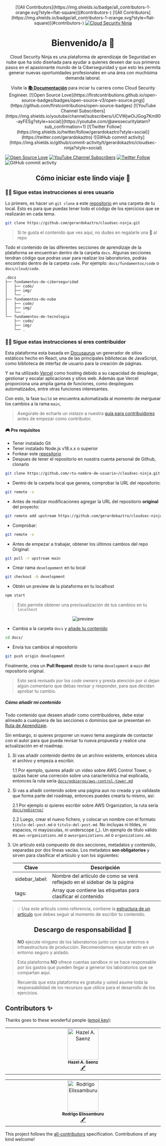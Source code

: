 <p align="center">
<!-- ALL-CONTRIBUTORS-BADGE:START - Do not remove or modify this section -->
[![All Contributors](https://img.shields.io/badge/all_contributors-1-orange.svg?style=flat-square)](#contributors-)
<!-- ALL-CONTRIBUTORS-BADGE:END -->
<!-- ALL-CONTRIBUTORS-BADGE:START - Do not remove or modify this section -->
[![All Contributors](https://img.shields.io/badge/all_contributors-1-orange.svg?style=flat-square)](#contributors-)
<!-- ALL-CONTRIBUTORS-BADGE:END -->
  <a href="https://acloudsecurity.ninja">
    <img alt="Cloud Security Ninja" src="static/img/portada_readme.png" />
  </a>
</p>

<h1 align="center">
  Bienvenido/a 👋
</h1>

<p align="center">
   Cloud Security Ninja es una plataforma de aprendizaje de Seguridad en nube que ha sido diseñada para ayudar a quienes deseen dar sus primeros pasos en el apasionante mundo de la Ciberseguridad y que esto les permita generar nuevas oportunidades profesionales en una área con muchísima demanda laboral.
</p>

<p align="center">
    Visite la <b><a href="https://acloudsecurity.ninja/docs/">📚 Documentación</a></b> para inciar tu carrera como Cloud Security Engineer.
    [![Open Source Love](https://firstcontributions.github.io/open-source-badges/badges/open-source-v3/open-source.png)](https://github.com/firstcontributions/open-source-badges)
    [![YouTube Channel Subscribers](https://img.shields.io/youtube/channel/subscribers/UCVWjwOiJGog7Km90-ayFESg?style=social)](https://youtube.com/@awssecuritylatam?sub_confirmation=1)
    [![Twitter Follow](https://img.shields.io/twitter/follow/gerardokaztro?style=social)](https://twitter.com/gerardokaztro)
    ![GitHub commit activity](https://img.shields.io/github/commit-activity/t/gerardokaztro/cloudsec-ninja?style=social)
</p>

[![Open Source Love](https://firstcontributions.github.io/open-source-badges/badges/open-source-v3/open-source.png)](https://github.com/firstcontributions/open-source-badges)
[![YouTube Channel Subscribers](https://img.shields.io/youtube/channel/subscribers/UCVWjwOiJGog7Km90-ayFESg?style=social)](https://youtube.com/@awssecuritylatam?sub_confirmation=1)
[![Twitter Follow](https://img.shields.io/twitter/follow/gerardokaztro?style=social)](https://twitter.com/gerardokaztro)
![GitHub commit activity](https://img.shields.io/github/commit-activity/t/gerardokaztro/cloudsec-ninja?style=social)
<!-- ![GitHub Followers](https://img.shields.io/github/followers/gerardokaztro?style=social)
![GitHub Repo Stars](https://img.shields.io/github/stars/gerardokaztro?style=social) -->

<h2 align="center">
  Cómo iniciar este lindo viaje 🚀
</h2>

### 👨‍💻 Sigue estas instrucciones si eres usuario
Lo primero, es hacer un `git clone` a este [repositorio](https://github.com/gerardokaztro/cloudsec-ninja) en una carpeta de tu local. Esto es para que puedas tener todo el código de los ejercicios que se realizarán en cada tema.

```bash
git clone https://github.com/gerardokaztro/cloudsec-ninja.git
```

> Si te gusta el contenido que ves aquí, no dudes en regalarle una 🌟 al repo

Todo el contenido de las diferentes secciones de aprendizaje de la plataforma se encuentran dentro de la carpeta `docs`. Algunas secciones tendran código que podras usar para realizar los laboratorios, podrás encontralo dentro de la carpeta `code`. Por ejemplo: `docs/fundamentos/code` o `docs/cloud/code`.

```
.docs
├── fundamentos-de-ciberseguridad
│   ├── code/
│   ├── img/
│   └── .
├── fundamentos-de-nube
│   ├── code/
│   ├── img/
│   └── .
└── fundamentos-de-tecnologia
    ├── code/
    ├── img/
    └── .
```

### 👷‍♀️ Sigue estas instrucciones si eres contribuidor
Esta plataforma esta basada en [Docusaurus](https://docusaurus.io) un generador de sitios estáticos hecho en React, una de las principales bibliotecas de JavaScript, como biblioteca de interfaz de usuario para la creación de páginas.

Y se ha utilizado [Vercel](https://vercel.com/) como hosting debido a su capacidad de desplegar, gestionar y escalar aplicaciones y sitios web. Además que Vercel proporciona una amplia gama de funciones, como despliegues automatizados, entre otras funciones interesantes.

Con esto, la fase `build` se encuentra automatizada al momento de merguear los cambios a la rama `main`,

> Asegúrate de echarle un vistazo a nuestra [guía para contribuidores](https://github.com/gerardokaztro/cloudsec-ninja/blob/main/CONTRIBUTING.md) antes de empezar como contributor.

#### 🎮 Pre requisitos

- Tener instalado Git
- Tener instalado Node.js v18.x.x o superior
- Forkear este [repositorio](https://github.com/gerardokaztro/cloudsec-ninja)
- Despues de tener el repositorio en nuestra cuenta personal de Github, clonarlo
```bash
git clone https://github.com/<tu-nombre-de-usuario>/cloudsec-ninja.git
```
- Dentro de la carpeta local que genera, comprobar la URL del repositorio:
```bash
git remote -v
```
- Antes de realizar modificaciones agregar la URL del repositorio **original** del proyecto:
```bash
git remote add upstream https://github.com/gerardokaztro/cloudsec-ninja
```
- Comprobar:
```bash
git remote -v
```
- Antes de empezar a trabajar, obtener los últimos cambios del repo Original:
```bash
git pull -r upstream main
```
- Crear rama `developement` en tu local
```bash
git checkout -b development
```
- Obtén un preview de la plataforma en tu localhost
```bash
npm start
```
> Esto permite obtener una previsualización de tus cambios en tu `localhost`
<p align="center">
    <img alt="preview" src="docs/bienvenida/img/preview_localhost.png" />
</p>

- Cambia a la carpeta `docs` y [añade tu contenido](#cómo-añadir-mi-contenido)
```bash
cd docs/
```
- Envía tus cambios al repositorio
```bash
git push origin development
```

Finalmente, crea un **Pull Request** desde tu rama `development` a `main` del repositorio original.

> Esto será revisado por los *code owners* y presta atención por si dejan algún comentario que debas revisar y responder, para que decidan aprobar tu cambio. 

##### Cómo añadir mi contenido

Todo contenido que deseen añadir como contribuidores, debe estar alineado a cualquiera de las secciones o dominios que se presentan en [Ruta de Aprendizaje](https://acloudsecurity.ninja/docs/ruta-de-aprendizaje).

Sin embargo, si quieres proponer un nuevo tema asegúrate de contactar con el autor para que pueda revisar tu nueva propuesta y realice una actualización en el roadmap.

1. Si vas añadir contenido dentro de un archivo existente, entonces ubica el archivo y empeza a escribir.

    1.1 Por ejemplo, quieres añadir un video sobre AWS Control Tower, o quizas hacer una correción sobre una característica mal explicada, entonces la ruta seria [`docs/gobierno/aws-control-tower.md`](https://github.com/gerardokaztro/cloudsec-ninja/blob/development/docs/gobierno/aws-control-tower.md)

2. Si vas a añadir contenido sobre una página aun no creada y ya validaste que forma parte del roadmap, entonces puedes crearla tu mismo, asi:

    2.1 Por ejemplo si quieres escribir sobre AWS Organization, la ruta seria [`docs/gobierno/`](https://github.com/gerardokaztro/cloudsec-ninja/blob/development/docs/gobierno/)

    2.2 Luego, crear el nuevo fichero, y colocar un nombre con el formato `titulo-del-post.md` o `titulo-del-post.md`. No incluyas ni tildes, ni espacios, ni mayúsculas, ni underscope (_). Un ejemplo de título válido es `aws-organizations.md` o `awsorganizations.md` o `organizations.md`.

3. Un artículo está compuesto de dos secciones, metadatos y contenido, separadas por dos líneas vacías. Los metadatos **son obligatorios** y sirven para clasificar el artículo y son los siguientes:

    | Clave   | Descripción                                  |
    |---------|----------------------------------------------|
    | sidebar_label: | Nombre del artículo de como se verá reflejado en el sidebar de la página |
    | tags: | Array que contiene las etiquetas para clasificar el contenido |

> 💡 Usa este artículo como referencia, contiene la [estructura de un artículo](https://raw.githubusercontent.com/gerardokaztro/cloudsec-ninja/development/docs/fundamentos-de-tecnologia/redes.md) que debes seguir al momento de escribir tu contenido.

<h2 align="center">
  Descargo de responsabilidad 🚨
</h2>

> **NO** ejecute ninguno de los laboratorios junto con sus entornos e infraestructura de producción. Recomendamos ejecutar esto en un entorno seguro y aislado.

> Esta plataforma **NO** ofrece cuentas sandbox ni se hace responsable por los gastos que pueden llegar a generar los laboratorios que se compartan aquí.

> Recuerda que esta plataforma es gratuita y usted asume toda la responsabilidad de los recursos que utilice para el desarrollo de los ejercicios.
<!-- 
<h2 align="center">
  Reglas de la casa ✋
</h2>

[Código de conducta](https://github.com/gerardokaztro/cloudsec-ninja/blob/main/CODE_OF_CONDUCT.md)

<h2 align="center">
  Licencia 📜
</h2>

[GNU General Public License v3.0](https://github.com/gerardokaztro/cloudsec-ninja/blob/main/LICENSE) -->

## Contributors ✨

Thanks goes to these wonderful people ([emoji key](https://allcontributors.org/docs/en/emoji-key)):
<!-- ALL-CONTRIBUTORS-LIST:START - Do not remove or modify this section -->
<!-- prettier-ignore-start -->
<!-- markdownlint-disable -->
<table>
  <tbody>
    <tr>
      <td align="center" valign="top" width="14.28%"><a href="https://hazelsaenz.tech/"><img src="https://avatars.githubusercontent.com/u/34319979?v=4?s=100" width="100px;" alt="Hazel A. Saenz"/><br /><sub><b>Hazel A. Saenz</b></sub></a><br /><a href="#content-hsaenzG" title="Content">🖋</a></td>
    </tr>
  </tbody>
</table>

<!-- markdownlint-restore -->
<!-- prettier-ignore-end -->

<!-- ALL-CONTRIBUTORS-LIST:END -->

<!-- ALL-CONTRIBUTORS-LIST:START - Do not remove or modify this section -->
<!-- prettier-ignore-start -->
<!-- markdownlint-disable -->
<table>
  <tbody>
    <tr>
      <td align="center" valign="top" width="14.28%"><a href="https://github.com/elissamburu"><img src="https://avatars.githubusercontent.com/u/25186465?v=4?s=100" width="100px;" alt="Rodrigo Elissamburu"/><br /><sub><b>Rodrigo Elissamburu</b></sub></a><br /><a href="#content-elissamburu" title="Content">🖋</a></td>
    </tr>
  </tbody>
</table>

<!-- markdownlint-restore -->
<!-- prettier-ignore-end -->

<!-- ALL-CONTRIBUTORS-LIST:END -->

This project follows the [all-contributors](https://github.com/all-contributors/all-contributors) specification. Contributions of any kind welcome!